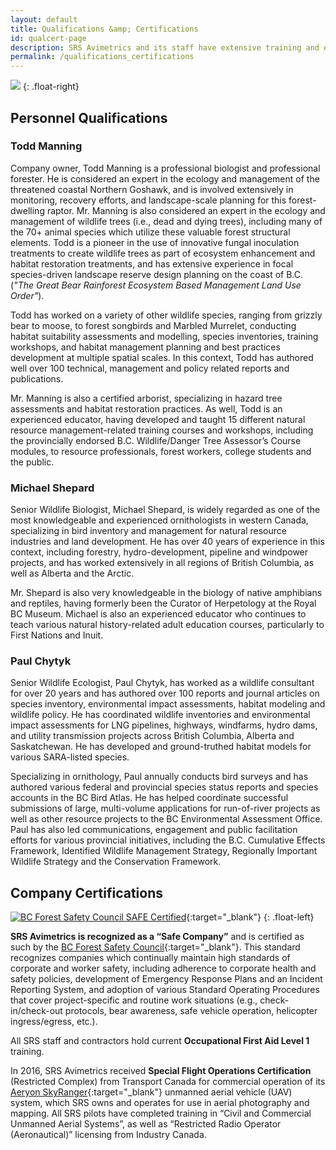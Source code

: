 ```yaml
---
layout: default
title: Qualifications &amp; Certifications
id: qualcert-page
description: SRS Avimetrics and its staff have extensive training and experience working with the North American ecosystem.
permalink: /qualifications_certifications
---
```


![]({{site.baseurl}}/assets/img/IMGP0034.JPG)
{: .float-right}

## Personnel Qualifications

### Todd Manning

Company owner, Todd Manning is a professional biologist and professional forester. He is considered an expert in the ecology and management of the threatened coastal Northern Goshawk, and is involved extensively in monitoring, recovery efforts, and landscape-scale planning for this forest-dwelling raptor. Mr. Manning is also considered an expert in the ecology and management of wildlife trees (i.e., dead and dying trees), including many of the 70+ animal species which utilize these valuable forest structural elements. Todd is a pioneer in the use of innovative fungal inoculation treatments to create wildlife trees as part of ecosystem enhancement and habitat restoration treatments, and has extensive experience in focal species-driven landscape reserve design planning on the coast of B.C. (*"The Great Bear Rainforest Ecosystem Based Management Land Use Order"*).

Todd has worked on a variety of other wildlife species, ranging from grizzly bear to moose, to forest songbirds and Marbled Murrelet, conducting habitat suitability assessments and modelling, species inventories, training workshops, and habitat management planning and best practices development at multiple spatial scales. In this context, Todd has authored well over 100 technical, management and policy related reports and publications.

Mr. Manning is also a certified arborist, specializing in hazard tree assessments and habitat restoration practices. As well, Todd is an experienced educator, having developed and taught 15 different natural resource management-related training courses and workshops, including the provincially endorsed B.C. Wildlife/Danger Tree Assessor’s Course modules, to resource professionals, forest workers, college students and the public.

### Michael Shepard

Senior Wildlife Biologist, Michael Shepard, is widely regarded as one of the most knowledgeable and experienced ornithologists in western Canada, specializing in bird inventory and management for natural resource industries and land development. He has over 40 years of experience in this context, including forestry, hydro-development, pipeline and windpower projects, and has worked extensively in all regions of British Columbia, as well as Alberta and the Arctic. 

Mr. Shepard is also very knowledgeable in the biology of native amphibians and reptiles, having formerly been the Curator of Herpetology at the Royal BC Museum. Michael is also an experienced educator who continues to teach various natural history-related adult education courses, particularly to First Nations and Inuit.

### Paul Chytyk

Senior Wildlife Ecologist, Paul Chytyk, has worked as a wildlife consultant for over 20 years and has authored over 100 reports and journal articles on species inventory, environmental impact assessments, habitat modeling and wildlife policy. He has coordinated wildlife inventories and environmental impact assessments for LNG pipelines, highways, windfarms, hydro dams, and utility transmission projects across British Columbia, Alberta and Saskatchewan. He has developed and ground-truthed habitat models for various SARA-listed species.

Specializing in ornithology, Paul annually conducts bird surveys and has authored various federal and provincial species status reports and species accounts in the BC Bird Atlas. He has helped coordinate successful submissions of large, multi-volume applications for run-of-river projects as well as other resource projects to the BC Environmental Assessment Office. Paul has also led communications, engagement and public facilitation efforts for various provincial initiatives, including the B.C. Cumulative Effects Framework, Identified Wildlife Management Strategy, Regionally Important Wildlife Strategy and the Conservation Framework.

## Company Certifications

[![BC Forest Safety Council SAFE Certified]({{site.baseurl}}/assets/img/bc_safe_certified.png "BC Forest Safety Council SAFE Certified")][bc forest safe link]{:target="_blank"}
{: .float-left}

**SRS Avimetrics is recognized as a “Safe Company”** and is certified as such  by the [BC Forest Safety Council][bc forest safe link]{:target="_blank"}. This standard recognizes companies which continually maintain high standards of corporate and worker safety, including adherence to corporate health and safety policies, development of Emergency Response Plans and an Incident Reporting System, and adoption of various Standard Operating Procedures that cover project-specific and routine work situations (e.g., check-in/check-out protocols, bear awareness, safe vehicle operation, helicopter ingress/egress, etc.).

All SRS staff and contractors hold current **Occupational First Aid Level 1** training.

In 2016, SRS Avimetrics received **Special Flight Operations Certification** (Restricted Complex) from Transport Canada for commercial operation of its [Aeryon SkyRanger](https://www.aeryon.com/aeryon-skyranger){:target="_blank"} unmanned aerial vehicle (UAV) system, which SRS owns and operates for use in aerial photography and mapping. All SRS pilots have completed training in “Civil and Commercial Unmanned Aerial Systems”, as well as “Restricted Radio Operator (Aeronautical)” licensing from Industry Canada.

[bc forest safe link]: http://www.bcforestsafe.org/safe_companies/whos_safe.html